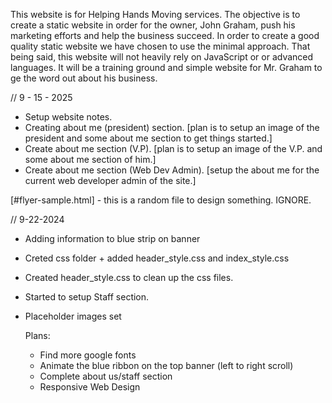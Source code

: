This website is for Helping Hands Moving services. The objective is to create a static website in order for the owner, John Graham, push his marketing efforts and help the business succeed. In order to create a good quality static website we have chosen to use the minimal approach. That being said, this website will not heavily rely on JavaScript or or advanced languages. It will be a training ground and simple website for Mr. Graham to ge the word out about his business.

// 9 - 15 - 2025
- Setup website notes.
- Creating about me (president) section.
  [plan is to setup an image of the president and some about me section to get things started.]
- Create about me section (V.P).
  [plan is to setup an image of the V.P. and some about me section of him.]
- Create about me section (Web Dev Admin).
  [setup the about me for the current web developer admin of the site.]

[#flyer-sample.html] - this is a random file to design something. IGNORE.

// 9-22-2024
- Adding information to blue strip on banner
- Creted css folder + added header_style.css and index_style.css
- Created header_style.css to clean up the css files.
- Started to setup Staff section.
- Placeholder images set

  Plans:
  + Find more google fonts
  + Animate the blue ribbon on the top banner (left to right scroll)
  + Complete about us/staff section
  + Responsive Web Design
